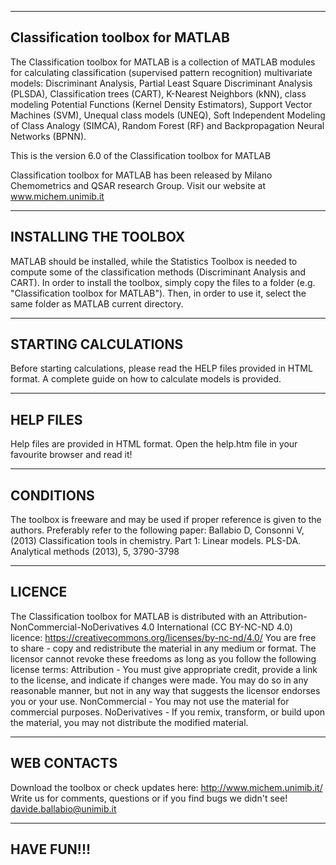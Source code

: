 --------------------------------------------
Classification toolbox for MATLAB
--------------------------------------------
The Classification toolbox for MATLAB is a collection of MATLAB modules for calculating classification (supervised pattern recognition) multivariate models: Discriminant Analysis, Partial Least Square Discriminant Analysis (PLSDA), Classification trees (CART), K-Nearest Neighbors (kNN), class modeling Potential Functions (Kernel Density Estimators), Support Vector Machines (SVM), Unequal class models (UNEQ), Soft Independent Modeling of Class Analogy (SIMCA), Random Forest (RF) and Backpropagation Neural Networks (BPNN).

This is the version 6.0 of the Classification toolbox for MATLAB 

Classification toolbox for MATLAB has been released by Milano Chemometrics and QSAR research Group.
Visit our website at www.michem.unimib.it


--------------------------------------------
INSTALLING THE TOOLBOX
--------------------------------------------
MATLAB should be installed, while the Statistics Toolbox is needed to compute some of the classification methods (Discriminant Analysis and CART). In order to install the toolbox, simply copy the files to a folder (e.g. "Classification toolbox for MATLAB"). Then, in order to use it, select the same folder as MATLAB current directory.


--------------------------------------------
STARTING CALCULATIONS
--------------------------------------------
Before starting calculations, please read the HELP files provided in HTML format.
A complete guide on how to calculate models is provided.


--------------------------------------------
HELP FILES
--------------------------------------------
Help files are provided in HTML format. Open the help.htm file in your favourite browser and read it!


--------------------------------------------
CONDITIONS
--------------------------------------------
The toolbox is freeware and may be used if proper reference is given to the authors. Preferably refer to the following paper:
Ballabio D, Consonni V, (2013) Classification tools in chemistry. Part 1: Linear models. PLS-DA. Analytical methods (2013), 5, 3790-3798


--------------------------------------------
LICENCE
--------------------------------------------
The Classification toolbox for MATLAB is distributed with an Attribution-NonCommercial-NoDerivatives 4.0 International (CC BY-NC-ND 4.0) licence: 
https://creativecommons.org/licenses/by-nc-nd/4.0/
You are free to share - copy and redistribute the material in any medium or format. The licensor cannot revoke these freedoms as long as you follow the following license terms:
Attribution - You must give appropriate credit, provide a link to the license, and indicate if changes were made. You may do so in any reasonable manner, but not in any way that suggests the licensor endorses you or your use.
NonCommercial - You may not use the material for commercial purposes.
NoDerivatives - If you remix, transform, or build upon the material, you may not distribute the modified material.


--------------------------------------------
WEB CONTACTS
--------------------------------------------
Download the toolbox or check updates here: http://www.michem.unimib.it/
Write us for comments, questions or if you find bugs we didn't see!
davide.ballabio@unimib.it


--------------------------------------------
HAVE FUN!!!
--------------------------------------------

